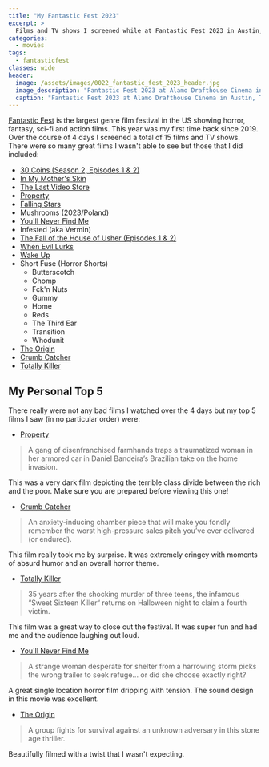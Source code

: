 ```yaml
---
title: "My Fantastic Fest 2023"
excerpt: >
  Films and TV shows I screened while at Fantastic Fest 2023 in Austin, TX.
categories:
  - movies
tags:
  - fantasticfest
classes: wide
header:
  image: /assets/images/0022_fantastic_fest_2023_header.jpg
  image_description: "Fantastic Fest 2023 at Alamo Drafthouse Cinema in Austin, TX"
  caption: "Fantastic Fest 2023 at Alamo Drafthouse Cinema in Austin, TX"
---
```


[Fantastic Fest](https://fantasticfest.com/) is the largest genre film festival in the US showing horror, fantasy, sci-fi and action films. This year was my first time back
since 2019.  Over the course of 4 days I screened a total of 15 films and TV shows.  There were so many great films I wasn't able to see but those that I did included:
* [30 Coins (Season 2, Episodes 1 & 2)](https://www.imdb.com/title/tt9764386/)
* [In My Mother's Skin](https://www.imdb.com/title/tt20413870/)
* [The Last Video Store](https://www.imdb.com/title/tt17423262/)
* [Property](https://www.imdb.com/title/tt23061176/)
* [Falling Stars](https://www.imdb.com/title/tt10042482/)
* Mushrooms (2023/Poland)
* [You'll Never Find Me](https://www.imdb.com/title/tt22023218/)
* Infested (aka Vermin)
* [The Fall of the House of Usher (Episodes 1 & 2)](https://m.imdb.com/title/tt15567174)
* [When Evil Lurks](https://m.imdb.com/title/tt16300962/)
* [Wake Up](https://m.imdb.com/title/tt28662887/)
* Short Fuse (Horror Shorts)
  * Butterscotch
  * Chomp
  * Fck'n Nuts
  * Gummy
  * Home
  * Reds
  * The Third Ear
  * Transition
  * Whodunit
* [The Origin](https://m.imdb.com/title/tt7527682/) 
* [Crumb Catcher](https://m.imdb.com/title/tt7178516/)
* [Totally Killer](https://m.imdb.com/title/tt11426232/)

## My Personal Top 5

There really were not any bad films I watched over the 4 days but my top 5 films I saw (in no particular order) were:

* [Property](https://www.imdb.com/title/tt23061176/)
> A gang of disenfranchised farmhands traps a traumatized woman in her armored car in Daniel Bandeira’s Brazilian take on the home invasion.

This was a very dark film depicting the terrible class divide between the rich and the poor. Make sure you are prepared before viewing this one!
 
* [Crumb Catcher](https://m.imdb.com/title/tt7178516/)
> An anxiety-inducing chamber piece that will make you fondly remember the worst high-pressure sales pitch you’ve ever delivered (or endured).

This film really took me by surprise.  It was extremely cringey with moments of absurd humor and an overall horror theme.

* [Totally Killer](https://m.imdb.com/title/tt11426232/)
> 35 years after the shocking murder of three teens, the infamous “Sweet Sixteen Killer“ returns on Halloween night to claim a fourth victim.

This film was a great way to close out the festival. It was super fun and had me and the audience laughing out loud.

* [You'll Never Find Me](https://www.imdb.com/title/tt22023218/)
> A strange woman desperate for shelter from a harrowing storm picks the wrong trailer to seek refuge... or did she choose exactly right?

A great single location horror film dripping with tension. The sound design in this movie was excellent.

* [The Origin](https://m.imdb.com/title/tt7527682/)
> A group fights for survival against an unknown adversary in this stone age thriller.

Beautifully filmed with a twist that I wasn't expecting.